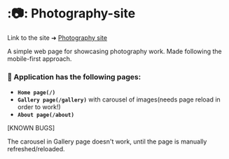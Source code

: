 # ::camera:: Photography-site

Link to the site ➜ [Photography site](https://photography-site-five.vercel.app/)


A simple web page for showcasing photography work.
Made following the mobile-first approach.

### :scroll: Application has the following pages:
- **`Home page(/)`**
- **`Gallery page(/gallery)`** with carousel of images(needs page reload in order to work!)
- **`About page(/about)`**

[KNOWN BUGS]

The carousel in Gallery page doesn't work, until the page is manually refreshed/reloaded.

